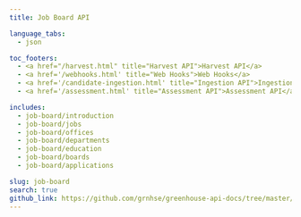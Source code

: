```yaml
---
title: Job Board API

language_tabs:
  - json

toc_footers:
  - <a href="/harvest.html" title="Harvest API">Harvest API</a>
  - <a href='/webhooks.html' title="Web Hooks">Web Hooks</a>
  - <a href='/candidate-ingestion.html' title="Ingestion API">Ingestion API</a>
  - <a href='/assessment.html' title="Assessment API">Assessment API</a>

includes:
  - job-board/introduction
  - job-board/jobs
  - job-board/offices
  - job-board/departments
  - job-board/education
  - job-board/boards
  - job-board/applications

slug: job-board
search: true
github_link: https://github.com/grnhse/greenhouse-api-docs/tree/master/source/includes/job-board
---
```

